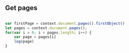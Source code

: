 ## Get pages

```javascript

var firstPage = context.document.pages().firstObject()
let pages = context.document.pages();
for(var i = 0; i < pages.length; i++) {
    var page = pages[i]
    log(page)
}
```
